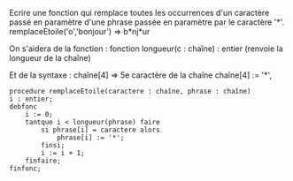 Ecrire une fonction qui remplace toutes les occurrences d'un caractère passé en paramètre d'une phrase passée en paramètre par le caractère '\*'.
remplaceEtoile('o','bonjour') => b\*nj\*ur

On s'aidera de la fonction : 
fonction longueur(c : chaîne) : entier (renvoie la longueur de la chaîne)

Et de la syntaxe : 
chaîne[4] => 5e caractère de la chaîne
chaîne[4] := '\*',

```
procedure remplaceEtoile(caractere : chaîne, phrase : chaîne)
i : entier;
debfonc
	i := 0;
	tantque i < longueur(phrase) faire
		si phrase[i] = caractere alors
			phrase[i] := '*';
		finsi;
		i := i + 1;
	finfaire;
finfonc;
```
